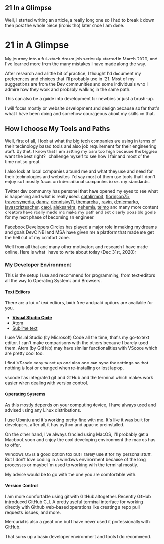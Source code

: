 ## 21 In a Glimpse


> 
Well, I started writing an article, a really long one so I had to break it down then post the whole piece (ironic tho) later once I am done.

# 21 in A Glimpse

My journey into a full-stack dream job seriously started in March 2020, and I've learned more from the many mistakes I have made along the way.

After research and a little bit of practice, I thought I'd document my preferences and choices that I'll probably use in '21. Most of my suggestions are from the Dev communities and some individuals who I admire how they work and probably walking in the same path.

This can also be a guide into development for newbies or just a brush-up.

I will focus mostly on website development and design because so far that's what I have been doing and somehow courageous about my skills on that.

## How I choose My Tools and Paths

Well, first of all, I look at what the big tech companies are using in terms of their technology based tools and also job requirement for their engineering staff. By that, I know that I am setting my bars too high because the biggies want the best right? I challenge myself to see how I fair and most of the time not so great.

I also look at local companies around me and what they use and need for their technologies and websites. I'd say most of them use tools that I don't enjoy so I mostly focus on international companies to set my standards.

Twitter dev community has personel that have opened my eyes to see what is happening and what is really used. [catalinmpit](https://twitter.com/catalinmpit), [florinpop75](https://twitter.com/florinpop1705), [traversymedia](https://twitter.com/traversymedia), [danny](https://twitter.com/DThompsonDev), [dennisivy11](https://twitter.com/dennisivy11), [themarcba](https://twitter.com/themarcba) , [ravin](https://twitter.com/ravinwashere), [denicmarko](https://twitter.com/denicmarko), [javascripteacher](https://twitter.com/javascriptual), [carol](https://twitter.com/CarlaNotarobot), [aleksandra](https://twitter.com/aleksandrasays), [nehemia](https://twitter.com/NehemiahKiv), [telmo](https://twitter.com/telmo) and many more content creators have really made me make my path and set clearly possible goals for my next phase of becoming an engineer.

Facebook Developers Circles has played a major role in making my dreams and goals DevC NBI and MSA have given me a platform that made me get the hell out of my comfort zone.

Well from all that and many other motivators and research I have made online, Here is what I have to write about today (Dec 31st, 2020):

### My Developer Environment

This is the setup I use and recommend for programming, from text-editors all the way to Operating Systems and Browsers.

#### Text Editors


There are a lot of text editors, both free and paid options are available for you.

- [**Visual Studio Code**](https://code.visualstudio.com/)
- [Atom](https://atom.io/)
- [Sublime text](https://www.sublimetext.com/)

I use Visual Studio (by Microsoft) Code all the time, that's my go-to text editor. I can't make comparisons with the others because I barely used them. Atom (by GitHub) may have similar functionalities with VScode which are pretty cool too.

I find VScode easy to set up and also one can sync the settings so that nothing is lost or changed when re-installing or lost laptop.

vscode has integrated git and GitHub and the terminal which makes work easier when dealing with version control.


#### Operating Systems

As this mostly depends on your computing device, I have always used and advised using any Linux distributions.

I use Ubuntu and it's working pretty fine with me. It's like it was built for developers, after all, it has python and apache preinstalled.

On the other hand, I've always fancied using MacOS, I'll probably get a Macbook soon and enjoy the cool developing environment the mac os has to offer.

Windows OS is a good option too but I rarely use it for my personal stuff. But I don't love coding in a windows environment because of the long processes or maybe I'm used to working with the terminal mostly.

My advice would be to go with the one you are comfortable with.


#### Version Control


I am more comfortable using git with GitHub altogether. Recently GitHub introduced GitHub CLI. A pretty useful terminal interface for working directly with Github web-based operations like creating a repo pull requests, issues, and more.

Mercurial is also a great one but I have never used it professionally with GitHub.


That sums up a basic developer environment and tools I do recommend.